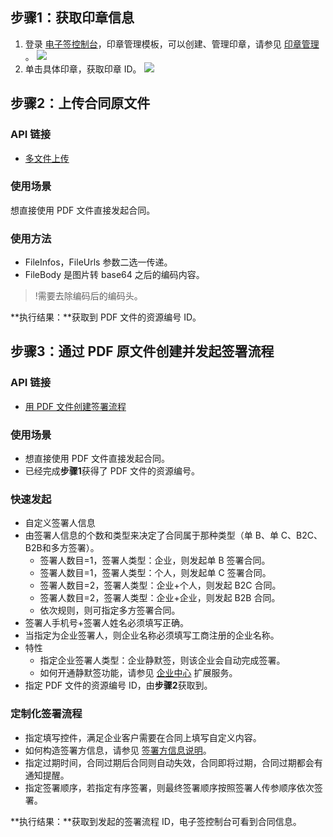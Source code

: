 ## 步骤1：获取印章信息 
1. 登录 [电子签控制台](https://ess.tencent.cn/)，印章管理模板，可以创建、管理印章，请参见 [印章管理](https://cloud.tencent.com/document/product/1323/59451) 。
![](https://qcloudimg.tencent-cloud.cn/raw/0e61be2e27b45539466f4122c3cbe207.png)
2. 单击具体印章，获取印章 ID。
![](https://qcloudimg.tencent-cloud.cn/raw/84c80210791524cac3de199de64dea35.png)

## 步骤2：上传合同原文件
### API 链接
- [多文件上传](https://cloud.tencent.com/document/product/1323/73066)

### 使用场景
想直接使用 PDF 文件直接发起合同。

### 使用方法
- FileInfos，FileUrls 参数二选一传递。
- FileBody 是图片转 base64 之后的编码内容。
>!需要去除编码后的编码头。

**执行结果：**获取到 PDF 文件的资源编号 ID。

## 步骤3：通过 PDF 原文件创建并发起签署流程
### API 链接
- [用 PDF 文件创建签署流程](https://cloud.tencent.com/document/product/1323/70360)

### 使用场景
- 想直接使用 PDF 文件直接发起合同。
- 已经完成**步骤1**获得了 PDF 文件的资源编号。

### 快速发起
- 自定义签署人信息
 - 由签署人信息的个数和类型来决定了合同属于那种类型（单 B、单 C、B2C、B2B和多方签署）。
   -  签署人数目=1，签署人类型：企业，则发起单 B 签署合同。
   -  签署人数目=1，签署人类型：个人，则发起单 C 签署合同。
   -  签署人数目=2，签署人类型：企业+个人，则发起 B2C 合同。
   -  签署人数目=2，签署人类型：企业+企业，则发起 B2B 合同。
   -  依次规则，则可指定多方签署合同。
 - 签署人手机号+签署人姓名必须填写正确。
 - 当指定为企业签署人，则企业名称必须填写工商注册的企业名称。
 - 特性
   -  指定企业签署人类型：企业静默签，则该企业会自动完成签署。
   -  如何开通静默签功能，请参见 [企业中心](https://cloud.tencent.com/document/product/1323/71830) 扩展服务。
- 指定 PDF 文件的资源编号 ID，由**步骤2**获取到。

### 定制化签署流程
- 指定填写控件，满足企业客户需要在合同上填写自定义内容。
 - 如何构造签署方信息，请参见 [签署方信息说明](https://doc.weixin.qq.com/doc/w3_ALcA6wajACMqCGbPMXVTAeeeRB0W9)。
- 指定过期时间，合同过期后合同则自动失效，合同即将过期，合同过期都会有通知提醒。
- 指定签署顺序，若指定有序签署，则最终签署顺序按照签署人传参顺序依次签署。

**执行结果：**获取到发起的签署流程 ID，电子签控制台可看到合同信息。
